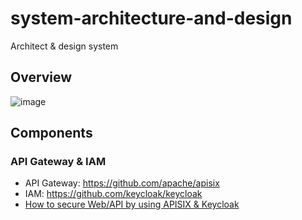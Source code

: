 # system-architecture-and-design
Architect & design system

## Overview
![image](https://user-images.githubusercontent.com/6086297/209921132-fffc4317-4fff-4f99-95f7-773019c63740.png)

## Components

### API Gateway & IAM
- API Gateway: https://github.com/apache/apisix
- IAM: https://github.com/keycloak/keycloak
- [How to secure Web/API by using APISIX & Keycloak](/apisix+keycloak.md)
